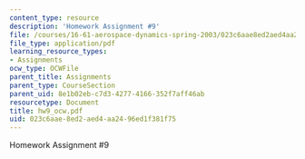 ```yaml
---
content_type: resource
description: 'Homework Assignment #9'
file: /courses/16-61-aerospace-dynamics-spring-2003/023c6aae8ed2aed4aa2496ed1f381f75_hw9_ocw.pdf
file_type: application/pdf
learning_resource_types:
- Assignments
ocw_type: OCWFile
parent_title: Assignments
parent_type: CourseSection
parent_uid: 8e1b02eb-c7d3-4277-4166-352f7aff46ab
resourcetype: Document
title: hw9_ocw.pdf
uid: 023c6aae-8ed2-aed4-aa24-96ed1f381f75
---
```

Homework Assignment #9

